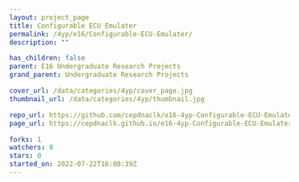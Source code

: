 ```yaml
---
layout: project_page
title: Configurable ECU Emulater
permalink: /4yp/e16/Configurable-ECU-Emulater/
description: ""

has_children: false
parent: E16 Undergraduate Research Projects
grand_parent: Undergraduate Research Projects

cover_url: /data/categories/4yp/cover_page.jpg
thumbnail_url: /data/categories/4yp/thumbnail.jpg

repo_url: https://github.com/cepdnaclk/e16-4yp-Configurable-ECU-Emulater
page_url: https://cepdnaclk.github.io/e16-4yp-Configurable-ECU-Emulater

forks: 1
watchers: 0
stars: 0
started_on: 2022-07-22T16:08:39Z
---
```



